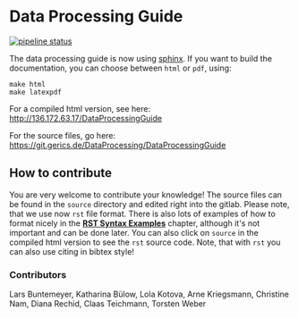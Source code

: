# **Data Processing Guide**

[![pipeline status](http://git.gerics.de/data-processing/DataProcessingGuide/badges/master/pipeline.svg)](http://git.gerics.de/data-processing/DataProcessingGuide/commits/master)

The data processing guide is now using [sphinx](https://docs.readthedocs.io/en/stable/intro/getting-started-with-sphinx.html).
If you want to build the documentation, you can choose between `html` or `pdf`, using:

```
make html
make latexpdf
```

For a compiled html version, see here: http://136.172.63.17/DataProcessingGuide

For the source files, go here: https://git.gerics.de/DataProcessing/DataProcessingGuide

## How to contribute

You are very welcome to contribute your knowledge! The source files can be found in the
`source` directory and edited right into the gitlab. Please note, that we use
now `rst` file format. There is also lots of examples of how to format nicely 
in the [**RST Syntax Examples**](https://git.gerics.de/data-processing/DataProcessingGuide/blob/master/source/syntax-examples.rst) chapter, although it's not important and can be done later.
You can also click on `source` in the compiled html version to see the `rst` source code.
Note, that with `rst` you can also use citing in bibtex style!

### Contributors
Lars Buntemeyer, Katharina Bülow, Lola Kotova, Arne Kriegsmann, Christine Nam, Diana Rechid, Claas Teichmann, Torsten Weber


